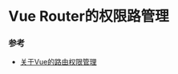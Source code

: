 # Vue Router的权限路管理

### 参考

* [关于Vue的路由权限管理](http://blog.minfive.com/2018/03/03/2018-03-03-vue-permission-control/)